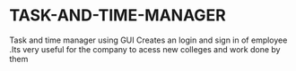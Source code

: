 # TASK-AND-TIME-MANAGER
Task and time manager using GUI Creates an login and sign in of employee .Its very useful for the company to acess new colleges and work done by them
